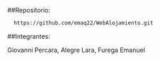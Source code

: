 ##Repositorio:

```bash
  https://github.com/emaq22/WebAlojamiento.git
```


##Integrantes:


  Giovanni Percara,
  Alegre Lara,
  Furega Emanuel

